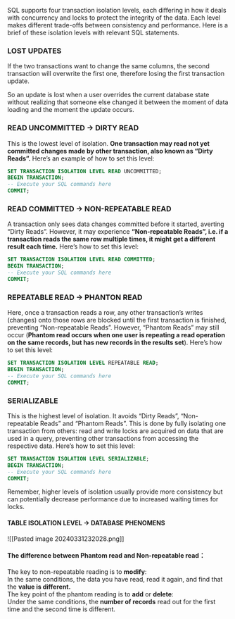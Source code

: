 SQL supports four transaction isolation levels, each differing in how it deals with concurrency and locks to protect the integrity of the data. Each level makes different trade-offs between consistency and performance. Here is a brief of these isolation levels with relevant SQL statements.

### LOST UPDATES

If the two transactions want to change the same columns, the second transaction will overwrite the first one, therefore losing the first transaction update.

So an update is lost when a user overrides the current database state without realizing that someone else changed it between the moment of data loading and the moment the update occurs.
### READ UNCOMMITTED -> DIRTY READ

This is the lowest level of isolation. **One transaction may read not yet committed changes made by other transaction, also known as “Dirty Reads”.** Here’s an example of how to set this level:

```sql
SET TRANSACTION ISOLATION LEVEL READ UNCOMMITTED;
BEGIN TRANSACTION;
-- Execute your SQL commands here
COMMIT;
```
### READ COMMITTED -> NON-REPEATABLE READ

A transaction only sees data changes committed before it started, averting “Dirty Reads”. However, it may experience **“Non-repeatable Reads”, i.e. if a transaction reads the same row multiple times, it might get a different result each time.** Here’s how to set this level:

```sql
SET TRANSACTION ISOLATION LEVEL READ COMMITTED;
BEGIN TRANSACTION;
-- Execute your SQL commands here
COMMIT;
```

### REPEATABLE READ -> PHANTON READ 

Here, once a transaction reads a row, any other transaction’s writes (changes) onto those rows are blocked until the first transaction is finished, preventing “Non-repeatable Reads”. However, “Phantom Reads” may still occur (**Phantom read occurs when one user is repeating a read operation on the same records, but has new records in the results set**). Here’s how to set this level:

```sql
SET TRANSACTION ISOLATION LEVEL REPEATABLE READ;
BEGIN TRANSACTION;
-- Execute your SQL commands here
COMMIT;
```

### SERIALIZABLE 

This is the highest level of isolation. It avoids “Dirty Reads”, “Non-repeatable Reads” and “Phantom Reads”. This is done by fully isolating one transaction from others: read and write locks are acquired on data that are used in a query, preventing other transactions from accessing the respective data. Here’s how to set this level:

```sql
SET TRANSACTION ISOLATION LEVEL SERIALIZABLE;
BEGIN TRANSACTION;
-- Execute your SQL commands here
COMMIT;
```

Remember, higher levels of isolation usually provide more consistency but can potentially decrease performance due to increased waiting times for locks.
#### TABLE ISOLATION LEVEL -> DATABASE PHENOMENS

![[Pasted image 20240331232028.png]]

#### The difference between Phantom read and Non-repeatable read：

The key to non-repeatable reading is to **modify**:  
In the same conditions, the data you have read, read it again, and find that the **value is different.**  
The key point of the phantom reading is to **add** or **delete**:  
Under the same conditions, the **number of records** read out for the first time and the second time is different.
